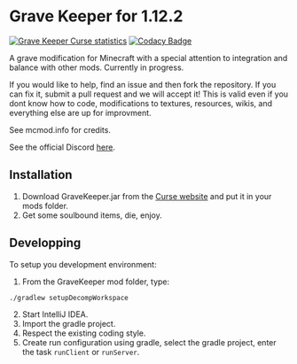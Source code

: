 # Grave Keeper for 1.12.2
[![Grave Keeper Curse statistics](http://cf.way2muchnoise.eu/grave-keeper.svg)](https://www.curseforge.com/minecraft/mc-mods/grave-keeper)
[![Codacy Badge](https://app.codacy.com/project/badge/Grade/af861565dd554b47bf0c1d58599287fa?branch=forge-1.12)](https://www.codacy.com/gh/QuantumlyTangled/GraveKeeper/dashboard?utm_source=github.com&amp;utm_medium=referral&amp;utm_content=QuantumlyTangled/GraveKeeper&amp;utm_campaign=Badge_Grade)

A grave modification for Minecraft with a special attention to integration and balance with other mods. Currently in progress.

If you would like to help, find an issue and then fork the repository. If you can fix it, submit a pull request and we will accept it! This is valid even if you dont know how to code, modifications to textures, resources, wikis, and everything else are up for improvment.

See mcmod.info for credits.

See the official Discord [here](https://discord.gg/0ZanfS3S9yu3Wf2M).

## Installation

1.  Download GraveKeeper.jar from the [Curse website](https://www.curseforge.com/minecraft/mc-mods/grave-keeper) and put it in your mods folder.
2.  Get some soulbound items, die, enjoy.

## Developping

To setup you development environment:
1.  From the GraveKeeper mod folder, type:
```shell
./gradlew setupDecompWorkspace
```
2.  Start IntelliJ IDEA.
3.  Import the gradle project.
4.  Respect the existing coding style.
5.  Create run configuration using gradle, select the gradle project, enter the task `runClient` or `runServer`.
